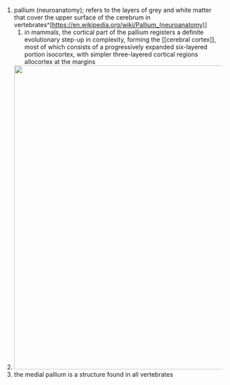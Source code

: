 1. pallium (neuroanatomy); refers to the layers of grey and white matter that cover the upper surface of the cerebrum in vertebrates^[https://en.wikipedia.org/wiki/Pallium_(neuroanatomy)]
	1. in mammals, the cortical part of the pallium registers a definite evolutionary step-up in complexity, forming the [[cerebral cortex]], most of which consists of a progressively expanded six-layered portion isocortex, with simpler three-layered cortical regions allocortex at the margins
2. <img src="https://slidetodoc.com/presentation_image_h/202d013aeaa2a8d22d586b7944af6edf/image-2.jpg" width="700" />
3. the medial pallium is a structure found in all vertebrates